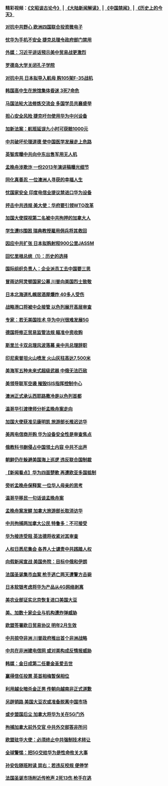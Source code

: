 #### 精彩视频：[《文昭谈古论今》](https://github.com/gfw-breaker/wenzhao/blob/master/README.md?t=12190330) | [《大陆新闻解读》](https://github.com/gfw-breaker/ntdtv-comedy/blob/master/README.md?t=12190330) | [《中国禁闻》](https://github.com/gfw-breaker/ntdtv-news/blob/master/README.md?t=12190330) | [《历史上的今天》](https://github.com/gfw-breaker/today-in-history/blob/master/README.md?t=12190330) 

#### [对抗中共野心 欧洲四国联合投资微电子](../pages/nsc418/n10918997.md?t=12190330) 

#### [忧华为手机不安全 捷克总理令政府部门禁用](../pages/nsc418/n10918771.md?t=12190330) 

#### [外媒：习近平讲话预示美中贸易战更激烈](../pages/nsc418/n10918487.md?t=12190330) 

#### [罗德岛大学关闭孔子学院](../pages/nsc418/n10918386.md?t=12190330) 

#### [对抗中共 日本拟导入航母 购105架F-35战机](../pages/nsc418/n10917626.md?t=12190330) 

#### [韩国高中生在旅馆集体昏迷 3死7命危](../pages/nsc418/n10917805.md?t=12190330) 

#### [马国法轮大法修炼交流会 多国学员共襄盛举](../pages/nsc418/n10916286.md?t=12190330) 

#### [担心安全风险 捷克吁勿使用华为中兴设备](../pages/nsc418/n10916667.md?t=12190330) 

#### [加新法案：航班延误九小时可获赔1000元](../pages/nsc418/n10917325.md?t=12190330) 

#### [中共破坏伦理道德 使中国医学发展走上危路](../pages/nsc418/n10916806.md?t=12190330) 

#### [英智库曝中共向中东出售军用无人机](../pages/nsc418/n10916426.md?t=12190330) 

#### [孟晚舟涉欺诈 一份2013年演讲稿曝光细节](../pages/nsc418/n10916405.md?t=12190330) 

#### [同化真善忍 一位澳洲人寻获的幸福人生](../pages/nsc418/n10916061.md?t=12190330) 

#### [忧国家安全 印度电信业提议禁进口华为设备](../pages/nsc418/n10916414.md?t=12190330) 

#### [抨击中共违规 美大使：华府要引领WTO改革](../pages/nsc418/n10916337.md?t=12190330) 

#### [加国大使探视第二名被中共拘押的加拿大人](../pages/nsc418/n10916036.md?t=12190330) 

#### [学生遭IS围困 瑞典教授雇用佣兵将其救回](../pages/nsc418/n10915702.md?t=12190330) 

#### [因应中共扩张 日本拟购射程900公里JASSM](../pages/nsc418/n10915667.md?t=12190330) 

#### [回忆里根总统（1）：历史的选择](../pages/nsc418/n10915488.md?t=12190330) 

#### [国际组织负责人：企业派员工去中国要三思](../pages/nsc418/n10914918.md?t=12190330) 

#### [冒雨访阿灵顿国家公墓 川普向美国烈士致敬](../pages/nsc418/n10914684.md?t=12190330) 

#### [日本北海道札幌居酒屋爆炸 40多人受伤](../pages/nsc418/n10914726.md?t=12190330) 

#### [战略港口将被中企接管 以色列展开高层审查](../pages/nsc418/n10914656.md?t=12190330) 

#### [专家：若无美国技术 华为中兴很难发展5G](../pages/nsc418/n10913393.md?t=12190330) 

#### [德国将修正贸易监管法规 瞄准中资收购](../pages/nsc418/n10914486.md?t=12190330) 

#### [斯里兰卡双总理风波落幕 亲中共总理辞职](../pages/nsc418/n10914382.md?t=12190330) 

#### [印尼索普坦火山喷发 火山灰柱高达7,500米](../pages/nsc418/n10914220.md?t=12190330) 

#### [美海军五种未来式超级武器 中俄无法匹敌](../pages/nsc418/n10913021.md?t=12190330) 

#### [美领导联军空袭 摧毁ISIS指挥控制中心](../pages/nsc418/n10913380.md?t=12190330) 

#### [澳洲正式承认西耶路撒冷是以色列首都](../pages/nsc418/n10913314.md?t=12190330) 

#### [温哥华引渡律师分析孟晚舟案走向](../pages/nsc418/n10911970.md?t=12190330) 

#### [加国大使获准见康明凯 旅游部长推迟访华](../pages/nsc418/n10912174.md?t=12190330) 

#### [美两电信商并购 华为设备安全性是审查焦点](../pages/nsc418/n10911931.md?t=12190330) 

#### [俄教科书删侵占中国领土内容 中共不出声](../pages/nsc418/n10911833.md?t=12190330) 

#### [朝鲜仍在躲避美国海上巡逻 违反联合国制裁](../pages/nsc418/n10911824.md?t=12190330) 

#### [【新闻看点】华为四面楚歌 再遭欧亚多国抵制](../pages/nsc418/n10911314.md?t=12190330) 

#### [旁听孟晚舟保释案 一位华人母亲的思考](../pages/nsc418/n10911766.md?t=12190330) 

#### [温哥华移民一句话谈孟晚舟案](../pages/nsc418/n10911793.md?t=12190330) 

#### [孟晚舟案发酵 加拿大旅游部长取消访华](../pages/nsc418/n10911719.md?t=12190330) 

#### [中共拘捕两加拿大公民 特鲁多：不可接受](../pages/nsc418/n10911648.md?t=12190330) 

#### [华为接连受阻 英法德将收紧对其审查](../pages/nsc418/n10911004.md?t=12190330) 

#### [人权日悉尼集会 各界人士谴责中共践踏人权](../pages/nsc418/n10910874.md?t=12190330) 

#### [向假新闻宣战 美国务院：目标中俄和伊朗](../pages/nsc418/n10909483.md?t=12190330) 

#### [法国圣诞集市血案 枪手逃亡两天遭警方击毙](../pages/nsc418/n10909711.md?t=12190330) 

#### [日本软银考虑将华为产品从4G网络剥离](../pages/nsc418/n10909502.md?t=12190330) 

#### [美农业部证实北京恢复进口美国大豆](../pages/nsc418/n10909553.md?t=12190330) 

#### [美、加数十家企业与机构遭炸弹威胁](../pages/nsc418/n10909561.md?t=12190330) 

#### [欧盟签署欧日贸易协议  明年2月生效](../pages/nsc418/n10909022.md?t=12190330) 

#### [中共掠夺非洲 川普政府推出首个非洲战略](../pages/nsc418/n10909107.md?t=12190330) 

#### [中共在非洲建电信网 或对美构成反情报威胁](../pages/nsc418/n10908572.md?t=12190330) 

#### [韩媒：金日成第二任妻金圣爱去世](../pages/nsc418/n10907348.md?t=12190330) 

#### [赢得信任投票 英首相梅暂保相位](../pages/nsc418/n10907229.md?t=12190330) 

#### [利用越女暗杀金正男 传朝向越南非正式道歉](../pages/nsc418/n10907137.md?t=12190330) 

#### [另辟销路 美国大豆农或准备脱离中国市场](../pages/nsc418/n10906755.md?t=12190330) 

#### [或步盟国后尘 加拿大将华为关在5G门外](../pages/nsc418/n10906948.md?t=12190330) 

#### [拘捕加拿大前外交官 中共外交部答非所问](../pages/nsc418/n10906805.md?t=12190330) 

#### [欧盟驻华大使：必须终止中共强制技术转让](../pages/nsc418/n10906425.md?t=12190330) 

#### [全球警惕：把5G交给华为是性命攸关大事](../pages/nsc418/n10906129.md?t=12190330) 

#### [孙安佐随班附读 崇右：若违反校规 便停学](../pages/nsc418/n10906519.md?t=12190330) 

#### [法国圣诞市场附近传枪声 2死13伤 枪手在逃](../pages/nsc418/n10906474.md?t=12190330) 

